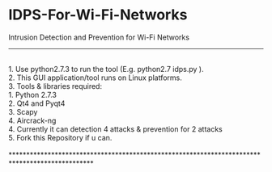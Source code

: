 # IDPS-For-Wi-Fi-Networks
Intrusion Detection and Prevention for Wi-Fi Networks




***********************************************************************************************
</br>
1. Use python2.7.3 to run the tool (E.g.  python2.7 idps.py ). </br>
2. This GUI application/tool runs on Linux platforms. </br>
3. Tools & libraries required: </br>
          1. Python 2.7.3 </br>
          2. Qt4 and Pyqt4 </br>
          3. Scapy </br>
          4. Aircrack-ng </br>
4. Currently it can detection 4 attacks & prevention for 2 attacks </br>
5. Fork this Repository if u can. </br>
</br>
***********************************************************************************************
